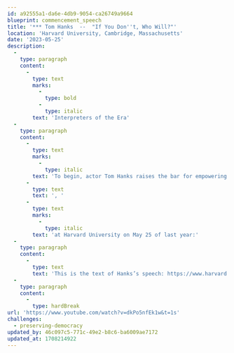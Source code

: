 ```yaml
---
id: a92555a1-da6e-4db9-9054-ca26749a9664
blueprint: commencement_speech
title: '*** Tom Hanks  --  "If You Don''t, Who Will?"'
location: 'Harvard University, Cambridge, Massachusetts'
date: '2023-05-25'
description:
  -
    type: paragraph
    content:
      -
        type: text
        marks:
          -
            type: bold
          -
            type: italic
        text: 'Interpreters of the Era'
  -
    type: paragraph
    content:
      -
        type: text
        marks:
          -
            type: italic
        text: 'To begin, actor Tom Hanks raises the bar for empowering commencement speeches'
      -
        type: text
        text: ', '
      -
        type: text
        marks:
          -
            type: italic
        text: 'at Harvard University on May 25 of last year:'
  -
    type: paragraph
    content:
      -
        type: text
        text: 'This is the text of Hanks’s speech: https://www.harvard.edu/media-relations/2023/05/25/tom-hanks-commencement-speech/'
  -
    type: paragraph
    content:
      -
        type: hardBreak
url: 'https://www.youtube.com/watch?v=dkPo5nfEk1w&t=1s'
challenges:
  - preserving-democracy
updated_by: 46c097c5-771c-49e2-b8c6-ba6009ae7172
updated_at: 1708214922
---
```

